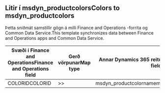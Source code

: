 ## <a name="colors-to-msdyn_productcolors"></a><span data-ttu-id="212f7-101">Litir í msdyn_productcolors</span><span class="sxs-lookup"><span data-stu-id="212f7-101">Colors to msdyn_productcolors</span></span>

<span data-ttu-id="212f7-102">Þetta sniðmát samstillir gögn á milli Finance and Operations -forrita og Common Data Service.</span><span class="sxs-lookup"><span data-stu-id="212f7-102">This template synchronizes data between Finance and Operations apps and Common Data Service.</span></span>

<span data-ttu-id="212f7-103">Svæði í Finance and Operations</span><span class="sxs-lookup"><span data-stu-id="212f7-103">Finance and Operations field</span></span> | <span data-ttu-id="212f7-104">Gerð vörpunar</span><span class="sxs-lookup"><span data-stu-id="212f7-104">Map type</span></span> | <span data-ttu-id="212f7-105">Annar Dynamics 365 reitur</span><span class="sxs-lookup"><span data-stu-id="212f7-105">Other Dynamics 365 field</span></span> | <span data-ttu-id="212f7-106">Sjálfgildi</span><span class="sxs-lookup"><span data-stu-id="212f7-106">Default value</span></span>
---|---|---|---
<span data-ttu-id="212f7-107">COLORID</span><span class="sxs-lookup"><span data-stu-id="212f7-107">COLORID</span></span> | >> | <span data-ttu-id="212f7-108">msdyn_productcolorname</span><span class="sxs-lookup"><span data-stu-id="212f7-108">msdyn_productcolorname</span></span> | 
